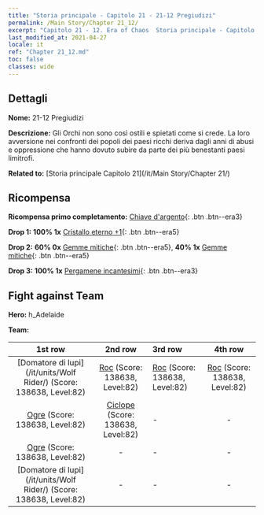```yaml
---
title: "Storia principale - Capitolo 21 - 21-12 Pregiudizi"
permalink: /Main Story/Chapter 21_12/
excerpt: "Capitolo 21 - 12. Era of Chaos  Storia principale - Capitolo 21_12. 21-12 Pregiudizi"
last_modified_at: 2021-04-27
locale: it
ref: "Chapter 21_12.md"
toc: false
classes: wide
---
```


## Dettagli

 **Nome:** 21-12 Pregiudizi

 **Descrizione:** Gli Orchi non sono così ostili e spietati come si crede. La loro avversione nei confronti dei popoli dei paesi ricchi deriva dagli anni di abusi e oppressione che hanno dovuto subire da parte dei più benestanti paesi limitrofi.

 **Related to:** [Storia principale Capitolo 21](/it/Main Story/Chapter 21/)

## Ricompensa

 **Ricompensa primo completamento:** [Chiave d'argento](/ItemsIT/con_693/){: .btn .btn--era3}

 **Drop 1:** **100% 1x** [Cristallo eterno +1](/ItemsIT/mat_73/){: .btn .btn--era5}

 **Drop 2:** **60% 0x** [Gemme mitiche](/ItemsIT/mat_65/){: .btn .btn--era5}, **40% 1x** [Gemme mitiche](/ItemsIT/mat_65/){: .btn .btn--era5}

 **Drop 3:** **100% 1x** [Pergamene incantesimi](/ItemsIT/con_694/){: .btn .btn--era3}


## Fight against Team
 **Hero:** h_Adelaide

 **Team:**


  | 1st row | 2nd row | 3rd row | 4th row |
  |:----:|:----:|:----|:----:|
  | [Domatore di lupi](/it/units/Wolf Rider/) (Score: 138638, Level:82)  | [Roc](/it/units/Roc/) (Score: 138638, Level:82)  | [Roc](/it/units/Roc/) (Score: 138638, Level:82)  | [Roc](/it/units/Roc/) (Score: 138638, Level:82)  |
  | [Ogre](/it/units/Ogre/) (Score: 138638, Level:82)  | [Ciclope](/it/units/Cyclops/) (Score: 138638, Level:82)  | - | - |
  | [Ogre](/it/units/Ogre/) (Score: 138638, Level:82)  | - | - | - |
  | [Domatore di lupi](/it/units/Wolf Rider/) (Score: 138638, Level:82)  | - | - | - |


